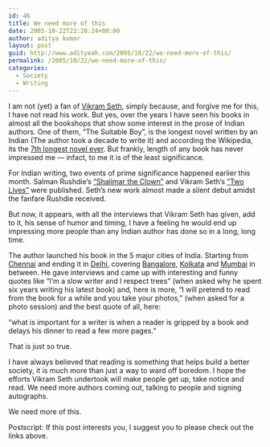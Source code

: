 ```yaml
---
id: 46
title: We need more of this
date: 2005-10-22T22:28:24+00:00
author: aditya kumar
layout: post
guid: http://www.adityeah.com/2005/10/22/we-need-more-of-this/
permalink: /2005/10/22/we-need-more-of-this/
categories:
  - Society
  - Writing
---
```

I am not (yet) a fan of [Vikram Seth](http://en.wikipedia.org/wiki/Vikram_Seth), simply because, and forgive me for this, I have not read his work. But yes, over the years I have seen his books in almost all the bookshops that show some interest in the prose of Indian authors. One of them, &#8220;The Suitable Boy&#8221;, is the longest novel written by an Indian (The author took a decade to write it) and according the Wikipedia, its the [7th longest novel ever](http://en.wikipedia.org/wiki/Longest_novel). But frankly, length of any book has never impressed me &#8212; infact, to me it is of the least significance.  
  
For Indian writing, two events of prime significance happened earlier this month. Salman Rushdie&#8217;s [&#8220;Shalimar the Clown&#8221;](http://en.wikipedia.org/wiki/Shalimar_the_Clown) and Vikram Seth&#8217;s [&#8220;Two Lives&#8221;](http://in.rediff.com/getahead/2005/sep/15books.htm) were published. Seth&#8217;s new work almost made a silent debut amidst the fanfare Rushdie received.  
  
But now, it appears, with all the interviews that Vikram Seth has given, add to it, his sense of humor and timing, I have a feeling he would end up impressing more people than any Indian author has done so in a long, long time.  
  
The author launched his book in the 5 major cities of India. Starting from [Chennai](http://in.rediff.com/news/2005/oct/16spec1.htm) and ending it in [Delhi](http://in.rediff.com/news/2005/oct/21vicky.htm), covering [Bangalore](http://in.rediff.com/news/2005/oct/17vicky.htm), [Kolkata](http://in.rediff.com/news/2005/oct/19vicky.htm) and [Mumbai](http://in.rediff.com/news/2005/oct/19lp.htm) in between. He gave interviews and came up with interesting and funny quotes like &#8220;I&#8217;m a slow writer and I respect trees&#8221; (when asked why he spent six years writing his latest book) and, here is more, &#8220;I will pretend to read from the book for a while and you take your photos,&#8221; (when asked for a photo session) and the best quote of all, here:  
  
&#8220;what is important for a writer is when a reader is gripped by a book and delays his dinner to read a few more pages.&#8221;  
  
That is just so true.  
  
I have always believed that reading is something that helps build a better society, it is much more than just a way to ward off boredom. I hope the efforts Vikram Seth undertook will make people get up, take notice and read. We need more authors coming out, talking to people and signing autographs.  
  
We need more of this.

Postscript: If this post interests you, I suggest you to please check out the links above. </p>